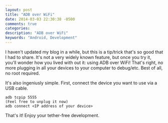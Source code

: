 ```yaml
---
layout: post
title: "ADB over WiFi"
date: 2014-03-03 22:30:38 -0500
comments: true
categories: 
description: "ADB over WiFi"
keywords: "Android, Development"
---
```


I haven't updated my blog in a while, but this is a tip/trick that's so good that I had to share. It's not a very widely known feature, but once you try it, you'll wonder how you lived with out it: using ADB over WiFi! That's right, no more plugging in all your devices to your computer to debug/etc. Best of all, no root required.

It's also ingeniusly simple. First, connect the device you want to use via a USB cable.

```
adb tcpip 5555
(Feel free to unplug it now)
adb connect <IP address of your device>
```

That's it! Enjoy your tether-free development.